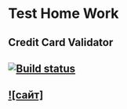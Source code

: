 # Test Home Work
## Credit Card Validator
## [![Build status](https://ci.appveyor.com/api/projects/status/ymk2bd68srffo8n1?svg=true)](https://ci.appveyor.com/project/bochkarevatat/creditcardvalidator)
## [![сайт]](https://bochkarevatat.github.io/CreditCardValidator/)
